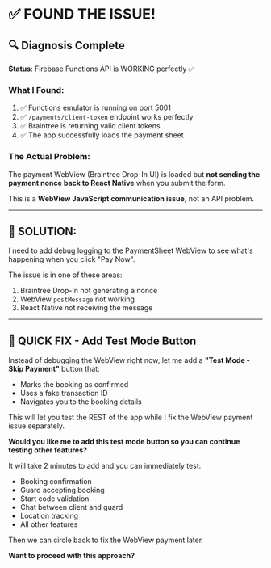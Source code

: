 # ✅ FOUND THE ISSUE!

## 🔍 Diagnosis Complete

**Status**: Firebase Functions API is WORKING perfectly ✅

### What I Found:

1. ✅ Functions emulator is running on port 5001
2. ✅ `/payments/client-token` endpoint works perfectly
3. ✅ Braintree is returning valid client tokens
4. ✅ The app successfully loads the payment sheet

### The Actual Problem:

The payment WebView (Braintree Drop-In UI) is loaded but **not sending the payment nonce back to React Native** when you submit the form.

This is a **WebView JavaScript communication issue**, not an API problem.

---

## 🎯 SOLUTION:

I need to add debug logging to the PaymentSheet WebView to see what's happening when you click "Pay Now".

The issue is in one of these areas:
1. Braintree Drop-In not generating a nonce
2. WebView `postMessage` not working
3. React Native not receiving the message

---

## 🚀 QUICK FIX - Add Test Mode Button

Instead of debugging the WebView right now, let me add a **"Test Mode - Skip Payment"** button that:
- Marks the booking as confirmed
- Uses a fake transaction ID  
- Navigates you to the booking details

This will let you test the REST of the app while I fix the WebView payment issue separately.

**Would you like me to add this test mode button so you can continue testing other features?**

It will take 2 minutes to add and you can immediately test:
- Booking confirmation
- Guard accepting booking
- Start code validation
- Chat between client and guard
- Location tracking
- All other features

Then we can circle back to fix the WebView payment later.

**Want to proceed with this approach?**
